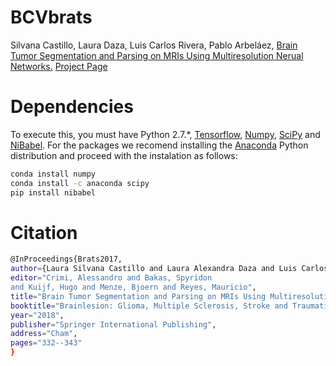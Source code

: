 # BCVbrats
Silvana Castillo, Laura Daza, Luis Carlos Rivera, Pablo Arbeláez, [Brain Tumor Segmentation and Parsing on MRIs Using Multiresolution Nerual Networks.](https://link.springer.com/chapter/10.1007/978-3-319-75238-9_29) 
[Project Page](https://biomedicalcomputervision.uniandes.edu.co/index.php/research?id=16)

# Dependencies
To execute this, you must have Python 2.7.*, [Tensorflow](https://www.tensorflow.org), [Numpy](http://www.numpy.org/), [SciPy](https://www.scipy.org/install.html) and [NiBabel](http://nipy.org/nibabel/installation.html). For the packages we recomend installing the [Anaconda](https://www.anaconda.com/download) Python distribution and proceed with the instalation as follows: 

```bash
conda install numpy
conda install -c anaconda scipy
pip install nibabel
```
# Citation
```bash
@InProceedings{Brats2017,
author={Laura Silvana Castillo and Laura Alexandra Daza and Luis Carlos Rivera and Pablo  Arbeláez},
editor="Crimi, Alessandro and Bakas, Spyridon
and Kuijf, Hugo and Menze, Bjoern and Reyes, Mauricio",
title="Brain Tumor Segmentation and Parsing on MRIs Using Multiresolution Neural Networks",
booktitle="Brainlesion: Glioma, Multiple Sclerosis, Stroke and Traumatic Brain Injuries",
year="2018",
publisher="Springer International Publishing",
address="Cham",
pages="332--343"
}
```
